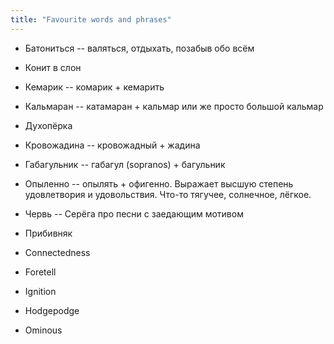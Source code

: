 ```yaml
---
title: "Favourite words and phrases"
---
```


* Батониться -- валяться, отдыхать, позабыв обо всём
* Конит в слон
* Кемарик -- комарик + кемарить
* Кальмаран -- катамаран + кальмар или же просто большой кальмар
* Духопёрка
* Кровожадина -- кровожадный + жадина
* Габагульник -- габагул (sopranos) + багульник
* Опыленно -- опылять + офигенно. Выражает высшую степень удовлетвория и удовольствия. Что-то тягучее, солнечное, лёгкое.
* Червь -- Серёга про песни с заедающим мотивом
* Прибивняк

* Connectedness
* Foretell
* Ignition
* Hodgepodge
* Ominous
